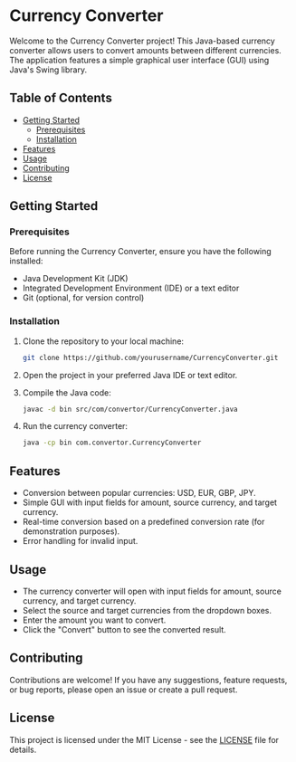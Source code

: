 # Currency Converter

Welcome to the Currency Converter project! This Java-based currency converter allows users to convert amounts between different currencies. The application features a simple graphical user interface (GUI) using Java's Swing library.

## Table of Contents

- [Getting Started](#getting-started)
  - [Prerequisites](#prerequisites)
  - [Installation](#installation)
- [Features](#features)
- [Usage](#usage)
- [Contributing](#contributing)
- [License](#license)

## Getting Started

### Prerequisites

Before running the Currency Converter, ensure you have the following installed:

- Java Development Kit (JDK)
- Integrated Development Environment (IDE) or a text editor
- Git (optional, for version control)

### Installation

1. Clone the repository to your local machine:

   ```bash
   git clone https://github.com/yourusername/CurrencyConverter.git
   ```

2. Open the project in your preferred Java IDE or text editor.

3. Compile the Java code:

   ```bash
   javac -d bin src/com/convertor/CurrencyConverter.java
   ```

4. Run the currency converter:

   ```bash
   java -cp bin com.convertor.CurrencyConverter
   ```

## Features

- Conversion between popular currencies: USD, EUR, GBP, JPY.
- Simple GUI with input fields for amount, source currency, and target currency.
- Real-time conversion based on a predefined conversion rate (for demonstration purposes).
- Error handling for invalid input.

## Usage

- The currency converter will open with input fields for amount, source currency, and target currency.
- Select the source and target currencies from the dropdown boxes.
- Enter the amount you want to convert.
- Click the "Convert" button to see the converted result.

## Contributing

Contributions are welcome! If you have any suggestions, feature requests, or bug reports, please open an issue or create a pull request.

## License

This project is licensed under the MIT License - see the [LICENSE](LICENSE) file for details.